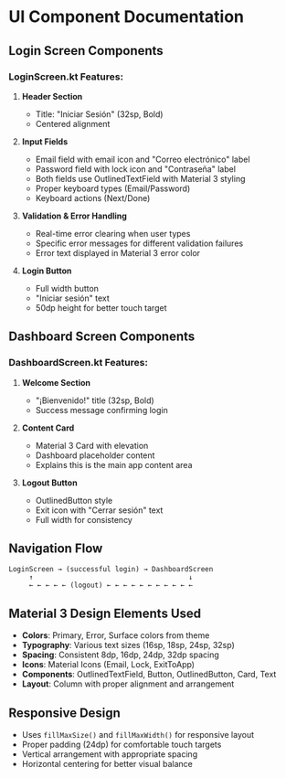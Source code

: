 # UI Component Documentation

## Login Screen Components

### LoginScreen.kt Features:

1. **Header Section**
   - Title: "Iniciar Sesión" (32sp, Bold)
   - Centered alignment

2. **Input Fields**
   - Email field with email icon and "Correo electrónico" label
   - Password field with lock icon and "Contraseña" label
   - Both fields use OutlinedTextField with Material 3 styling
   - Proper keyboard types (Email/Password)
   - Keyboard actions (Next/Done)

3. **Validation & Error Handling**
   - Real-time error clearing when user types
   - Specific error messages for different validation failures
   - Error text displayed in Material 3 error color

4. **Login Button**
   - Full width button
   - "Iniciar sesión" text
   - 50dp height for better touch target

## Dashboard Screen Components

### DashboardScreen.kt Features:

1. **Welcome Section**
   - "¡Bienvenido!" title (32sp, Bold)
   - Success message confirming login

2. **Content Card**
   - Material 3 Card with elevation
   - Dashboard placeholder content
   - Explains this is the main app content area

3. **Logout Button**
   - OutlinedButton style
   - Exit icon with "Cerrar sesión" text
   - Full width for consistency

## Navigation Flow

```
LoginScreen → (successful login) → DashboardScreen
     ↑                                      ↓
     ← ← ← ← ← (logout) ← ← ← ← ← ← ← ← ← ← ←
```

## Material 3 Design Elements Used

- **Colors**: Primary, Error, Surface colors from theme
- **Typography**: Various text sizes (16sp, 18sp, 24sp, 32sp)
- **Spacing**: Consistent 8dp, 16dp, 24dp, 32dp spacing
- **Icons**: Material Icons (Email, Lock, ExitToApp)
- **Components**: OutlinedTextField, Button, OutlinedButton, Card, Text
- **Layout**: Column with proper alignment and arrangement

## Responsive Design

- Uses `fillMaxSize()` and `fillMaxWidth()` for responsive layout
- Proper padding (24dp) for comfortable touch targets
- Vertical arrangement with appropriate spacing
- Horizontal centering for better visual balance